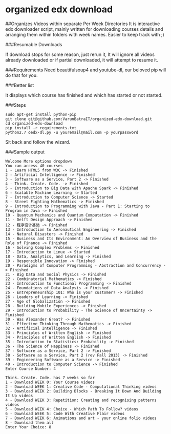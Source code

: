 organized edx download
======================
##Organizes Videos within separate Per Week Directories
It is interactive edx downloader script, mainly written for downloading courses details and arranging them within folders with week names. Easier to keep track with ;)

###Resumable Downloads

If download stops for some reason, just rerun it, It will ignore all videos already downloaded or if partial downloaded, it will attempt to resume it.

###Requirements
Need beautifulsoup4 and youtube-dl, our beloved pip will do that for you.

###Better list

It displays which course has finished and which has started or not started.

###Steps
```
sudo apt-get install python-pip
git clone git@github.com:VarunBatraIT/organized-edx-download.git
cd organized-edx-download
pip install -r requirements.txt
python2.7 oedx-dl.py -u youremail@mail.com -p yourpassword
```
Sit back and follow the wizard.

###Sample output
```
Welcome More options dropdown
You can access 40 courses
1 - Learn HTML5 from W3C -> Finished
2 - Artificial Intelligence -> Finished
3 - Software as a Service, Part 2 -> Finished
4 - Think. Create. Code. -> Finished
5 - Introduction to Big Data with Apache Spark -> Finished
6 - Scalable Machine Learning -> Started
7 - Introduction to Computer Science -> Started
8 - Street Fighting Mathematics -> Finished
9 - Introduction to Programming with Java - Part 1: Starting to Program in Java -> Finished
10 - Quantum Mechanics and Quantum Computation -> Finished
11 - Delft Design Approach -> Finished
12 - 程序设计基础 -> Finished
13 - Introduction to Aeronautical Engineering -> Finished
14 - Natural Disasters -> Finished
15 - Business and Its Environment: An Overview of Business and the Role of Finance -> Finished
16 - Solving Complex Problems -> Finished
17 - Introduction to Linux -> Started
18 - Data, Analytics, and Learning -> Finished
19 - Responsible Innovation -> Finished
20 - Paradigms of Computer Programming - Abstraction and Concurrency -> Finished
21 - Big Data and Social Physics -> Finished
22 - Combinatorial Mathematics -> Finished
23 - Introduction to Functional Programming -> Finished
24 - Foundations of Data Analysis -> Finished
25 - Entrepreneurship 101: Who is your customer? -> Finished
26 - Leaders of Learning -> Finished
27 - Age of Globalization -> Finished
28 - Building Mobile Experiences -> Finished
29 - Introduction to Probability - The Science of Uncertainty -> Finished
30 - Was Alexander Great? -> Finished
31 - Effective Thinking Through Mathematics -> Finished
32 - Artificial Intelligence -> Finished
33 - Principles of Written English -> Finished
34 - Principles of Written English -> Finished
35 - Introduction to Statistics: Probability -> Finished
36 - The Science of Happiness -> Finished
37 - Software as a Service, Part 2 -> Finished
38 - Software as a Service, Part 2 (rev Fall 2013) -> Finished
39 - Engineering Software as a Service -> Finished
40 - Introduction to Computer Science -> Finished
Enter Course Number: 4
```
```
Think. Create. Code. has 7 weeks so far
1 - Download WEEK 0: Your Course videos
2 - Download WEEK 1: Creative Code - Computational Thinking videos
3 - Download WEEK 2: Building Blocks - Breaking It Down And Building It Up videos
4 - Download WEEK 3: Repetition: Creating and recognising patterns videos
5 - Download WEEK 4: Choice - Which Path To Follow? videos
6 - Download WEEK 5: Code With Creative Flair videos
7 - Download WEEK 6: Animations and art - your online folio videos
8 - Download them all
Enter Your Choice: 8
```
